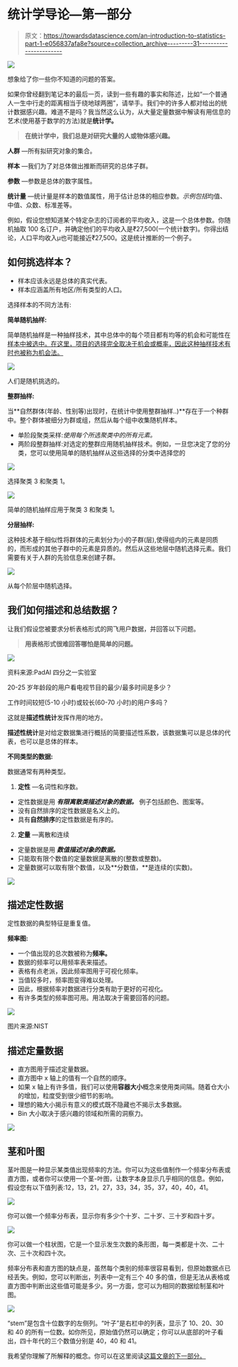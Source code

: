 # 统计学导论—第一部分

> 原文：<https://towardsdatascience.com/an-introduction-to-statistics-part-1-e056837afa8e?source=collection_archive---------31----------------------->

![](img/b272a1995e4a12c4046c29cfcbb89dd7.png)

想象给了你一些你不知道的问题的答案。

如果你曾经翻到笔记本的最后一页，读到一些有趣的事实和陈述，比如“一个普通人一生中行走的距离相当于绕地球两圈”，请举手。我们中的许多人都对给出的统计数据感兴趣。难道不是吗？我当然这么认为，从大量定量数据中解读有用信息的艺术(使用基于数学的方法)就是**统计学。**

> **在统计学中，我们总是对研究大量的人或物体感兴趣。**

**人群** —所有拟研究对象的集合。

**样本** —我们为了对总体做出推断而研究的总体子群。

**参数** —参数是总体的数字属性。

**统计量** —统计量是样本的数值属性，用于估计总体的相应参数。*示例包括*均值、中值、众数、标准差等。

例如，假设您想知道某个特定杂志的订阅者的平均收入，这是一个总体参数。你随机抽取 100 名订户，并确定他们的平均收入是₹27,500(一个统计数字)。你得出结论，人口平均收入μ也可能接近₹27,500。这是统计推断的一个例子。

## 如何挑选样本？

*   样本应该永远是总体的真实代表。
*   样本应涵盖所有地区/所有类型的人口。

选择样本的不同方法有:

**简单随机抽样:**

简单随机抽样是一种抽样技术，其中总体中的每个项目都有均等的机会和可能性在[样本中被选中。在这里，项目的选择完全取决于机会或概率，因此这种抽样技术有时也被称为机会法。](https://www.questionpro.com/audience/)

![](img/c20853f932d95311d56d218f6cdd9a91.png)

人们是随机挑选的。

**整群抽样:**

当**自然群体(年龄、性别等)出现时，在统计中使用整群抽样..)**存在于一个种群中。整个群体被细分为群或组，然后从每个组中收集随机样本。

*   单阶段聚类采样:*使用每个所选聚类中的所有元素。*
*   两阶段整群抽样:对选定的整群应用随机抽样技术。例如，一旦您决定了您的分类，您可以使用简单的随机抽样从这些选择的分类中选择您的

![](img/30d38c2a234d75b71dc272e3acdae591.png)

选择聚类 3 和聚类 1。

![](img/a852364902ad8c8ad6e332e73e909dfe.png)

简单的随机抽样应用于聚类 3 和聚类 1。

**分层抽样:**

这种技术基于相似性将群体的元素划分为小的子群(层),使得组内的元素是同质的，而形成的其他子群中的元素是异质的。然后从这些地层中随机选择元素。我们需要有关于人群的先验信息来创建子群。

![](img/8e31be3835a56c54141650dda9bfc05d.png)

从每个阶层中随机选择。

## 我们如何描述和总结数据？

让我们假设您被要求分析表格形式的网飞用户数据，并回答以下问题。

> **用表格形式很难回答哪怕是简单的问题。**

![](img/e1c660b2b28bdaacb940f9d76ab21d87.png)

资料来源:PadAI 四分之一实验室

20-25 岁年龄段的用户看电视节目的最少/最多时间是多少？

工作时间较短(5-10 小时)或较长(60-70 小时)的用户多吗？

这就是**描述性统计**发挥作用的地方。

**描述性统计**是对给定数据集进行概括的简要描述性系数，该数据集可以是总体的代表，也可以是总体的样本。

**不同类型的数据:**

数据通常有两种类型。

1) **定性** —名词性和序数。

*   定性数据是用 ***有限离散类描述对象的数据。*** 例子包括颜色、图案等。
*   没有自然排序的定性数据是名义上的。
*   具有**自然排序**的定性数据是有序的。

2) **定量** —离散和连续

*   定量数据是用 ***数值描述对象的数据。***
*   只能取有限个数值的定量数据是离散的(整数或整数)。
*   定量数据可以取有限个数值，以及**分数值，**是连续的(实数)。

![](img/5c7c128aee5af38ab5651ed4e906c3dc.png)

## 描述定性数据

定性数据的典型特征是重复值。

**频率图:**

*   一个值出现的总次数被称为**频率。**
*   数据的频率可以用频率表来描述。
*   表格有点老派，因此频率图用于可视化频率。
*   当值较多时，频率图变得难以处理。
*   因此，根据频率对数据进行分类有助于更好的可视化。
*   有许多类型的频率图可用。用法取决于需要回答的问题。

![](img/c2643683aade58f3669f091bdbc1eaa7.png)

图片来源:NIST

## 描述定量数据

*   直方图用于描述定量数据。
*   直方图中 x 轴上的值有一个自然的顺序。
*   如果 x 轴上有许多值，我们可以使用**容器大小**概念来使用类间隔。随着仓大小的增加，粒度受到很少细节的影响。
*   理想的箱大小揭示有意义的模式既不隐藏也不揭示太多数据。
*   Bin 大小取决于感兴趣的领域和所需的洞察力。

![](img/e36ae50cecc866f3f06ea1f0c35cd905.png)

## 茎和叶图

茎叶图是一种显示某类值出现频率的方法。你可以为这些值制作一个频率分布表或直方图，或者你可以使用一个茎-叶图，让数字本身显示几乎相同的信息。例如，假设您有以下值列表:12，13，21，27，33，34，35，37，40，40，41。

![](img/08f2dab28c3c1d537d1a7abb2a60a917.png)

你可以做一个频率分布表，显示你有多少个十岁、二十岁、三十岁和四十岁。

![](img/8c775e24b1ee9cb1d50372da9d37fe1d.png)

你可以做一个柱状图，它是一个显示发生次数的条形图，每一类都是十次、二十次、三十次和四十次。

频率分布表和直方图的缺点是，虽然每个类别的频率很容易看到，但原始数据点已经丢失。例如，您可以判断出，列表中一定有三个 40 多的值，但是无法从表格或直方图中判断出这些值可能是多少。另一方面，您可以为相同的数据绘制茎和叶图。

![](img/3bc3e73a58b25223c320427ec401a42b.png)

“stem”是包含十位数字的左侧列。“叶子”是右栏中的列表，显示了 10、20、30 和 40 的所有一位数。如你所见，原始值仍然可以确定；你可以从底部的叶子看出，四十年代的三个数值分别是 40，40 和 41。

我希望你理解了所解释的概念。你可以在这里阅读[这篇文章的下一部分。](https://medium.com/datadriveninvestor/introduction-to-statistics-part-2-25fb0f3e0b93)